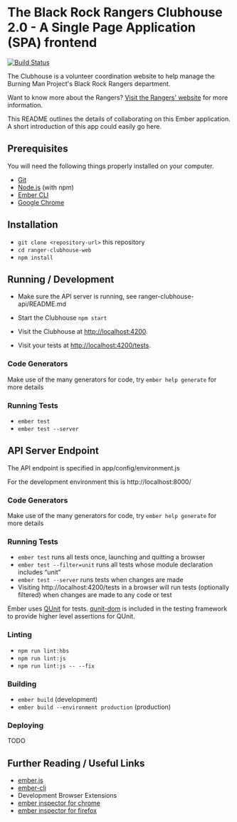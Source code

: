 # The Black Rock Rangers Clubhouse 2.0 - A Single Page Application (SPA) frontend

[![Build Status](https://github.com/burningmantech/ranger-clubhouse-web/workflows/CI%2fCD/badge.svg)](https://github.com/burningmantech/ranger-clubhouse-web/actions)

The Clubhouse is a volunteer coordination website to help manage the Burning Man Project's Black Rock Rangers department.

Want to know more about the Rangers? [Visit the Rangers' website](https://rangers.burningman.org) for more information.

This README outlines the details of collaborating on this Ember application.
A short introduction of this app could easily go here.

## Prerequisites

You will need the following things properly installed on your computer.

* [Git](https://git-scm.com/)
* [Node.js](https://nodejs.org/) (with npm)
* [Ember CLI](https://ember-cli.com/)
* [Google Chrome](https://google.com/chrome/)

## Installation

* `git clone <repository-url>` this repository
* `cd ranger-clubhouse-web`
* `npm install`

## Running / Development

* Make sure the API server is running, see ranger-clubhouse-api/README.md

* Start the Clubhouse `npm start`
* Visit the Clubhouse at [http://localhost:4200](http://localhost:4200).
* Visit your tests at [http://localhost:4200/tests](http://localhost:4200/tests).

### Code Generators

Make use of the many generators for code, try `ember help generate` for more details

### Running Tests

* `ember test`
* `ember test --server`

## API Server Endpoint

The API endpoint is specified in app/config/environment.js

For the development environment this is http://localhost:8000/

### Code Generators

Make use of the many generators for code, try `ember help generate` for more details

### Running Tests

* `ember test` runs all tests once, launching and quitting a browser
* `ember test --filter=unit` runs all tests whose module declaration includes “unit”
* `ember test --server` runs tests when changes are made
* Visiting http://localhost:4200/tests in a browser will run tests (optionally filtered) when changes are made to any code or test

Ember uses [QUnit](https://api.qunitjs.com/) for tests.
[qunit-dom](http://qunit-dom.com/) is included in the testing framework to provide higher level assertions for QUnit.

### Linting

* `npm run lint:hbs`
* `npm run lint:js`
* `npm run lint:js -- --fix`

### Building

* `ember build` (development)
* `ember build --environment production` (production)

### Deploying

TODO

## Further Reading / Useful Links

* [ember.js](https://emberjs.com/)
* [ember-cli](https://ember-cli.com/)
* Development Browser Extensions
* [ember inspector for chrome](https://chrome.google.com/webstore/detail/ember-inspector/bmdblncegkenkacieihfhpjfppoconhi)
* [ember inspector for firefox](https://addons.mozilla.org/en-US/firefox/addon/ember-inspector/)
